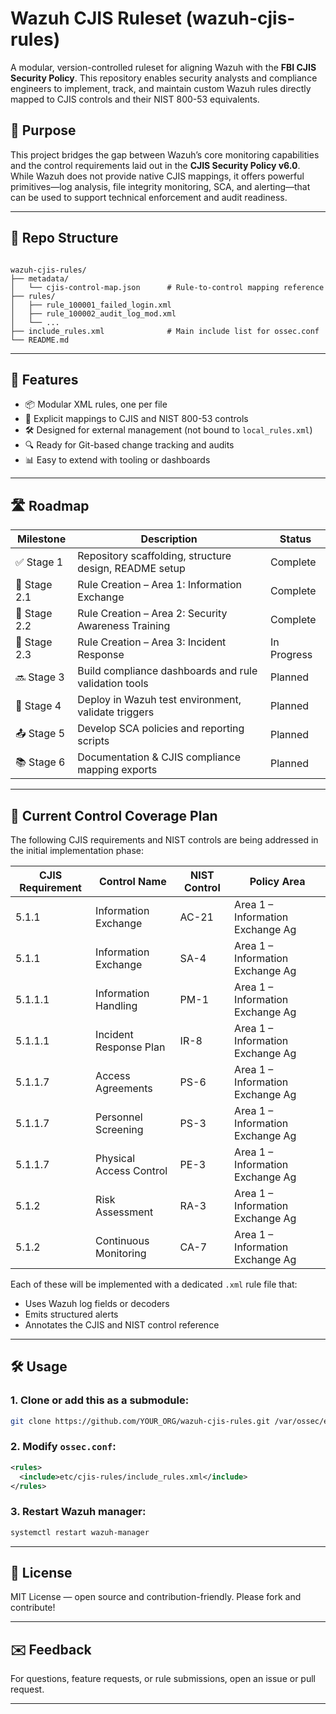 # Wazuh CJIS Ruleset (wazuh-cjis-rules)

A modular, version-controlled ruleset for aligning Wazuh with the **FBI CJIS Security Policy**. This repository enables security analysts and compliance engineers to implement, track, and maintain custom Wazuh rules directly mapped to CJIS controls and their NIST 800-53 equivalents.

## 🎯 Purpose

This project bridges the gap between Wazuh’s core monitoring capabilities and the control requirements laid out in the **CJIS Security Policy v6.0**. While Wazuh does not provide native CJIS mappings, it offers powerful primitives—log analysis, file integrity monitoring, SCA, and alerting—that can be used to support technical enforcement and audit readiness.

---

## 📂 Repo Structure

```

wazuh-cjis-rules/
├── metadata/
│   └── cjis-control-map.json      # Rule-to-control mapping reference
├── rules/
│   ├── rule_100001_failed_login.xml
│   ├── rule_100002_audit_log_mod.xml
│   └── ...
├── include_rules.xml              # Main include list for ossec.conf
└── README.md

```

---

## 🧩 Features

- 📦 Modular XML rules, one per file
- 🔐 Explicit mappings to CJIS and NIST 800-53 controls
- 🛠️ Designed for external management (not bound to `local_rules.xml`)
- 🔍 Ready for Git-based change tracking and audits
- 📊 Easy to extend with tooling or dashboards

---

## 🛣️ Roadmap

| Milestone | Description | Status |
|----------|-------------|--------|
| ✅ Stage 1 | Repository scaffolding, structure design, README setup | Complete |
| 🔧 Stage 2.1 | Rule Creation – Area 1: Information Exchange | Complete |
| 🔧 Stage 2.2 | Rule Creation – Area 2: Security Awareness Training | Complete |
| 🔧 Stage 2.3 | Rule Creation – Area 3: Incident Response | In Progress |
| 🔜 Stage 3 | Build compliance dashboards and rule validation tools | Planned |
| 🧪 Stage 4 | Deploy in Wazuh test environment, validate triggers | Planned |
| 📤 Stage 5 | Develop SCA policies and reporting scripts | Planned |
| 📚 Stage 6 | Documentation & CJIS compliance mapping exports | Planned |


---

## 📌 Current Control Coverage Plan

The following CJIS requirements and NIST controls are being addressed in the initial implementation phase:

| CJIS Requirement | Control Name                                         | NIST Control | Policy Area                         |
|------------------|------------------------------------------------------|--------------|--------------------------------------|
| 5.1.1            | Information Exchange                                 | AC-21        | Area 1 – Information Exchange Ag     |
| 5.1.1            | Information Exchange                                 | SA-4         | Area 1 – Information Exchange Ag     |
| 5.1.1.1          | Information Handling                                 | PM-1         | Area 1 – Information Exchange Ag     |
| 5.1.1.1          | Incident Response Plan                               | IR-8         | Area 1 – Information Exchange Ag     |
| 5.1.1.7          | Access Agreements                                    | PS-6         | Area 1 – Information Exchange Ag     |
| 5.1.1.7          | Personnel Screening                                  | PS-3         | Area 1 – Information Exchange Ag     |
| 5.1.1.7          | Physical Access Control                              | PE-3         | Area 1 – Information Exchange Ag     |
| 5.1.2            | Risk Assessment                                      | RA-3         | Area 1 – Information Exchange Ag     |
| 5.1.2            | Continuous Monitoring                                | CA-7         | Area 1 – Information Exchange Ag     |

Each of these will be implemented with a dedicated `.xml` rule file that:
- Uses Wazuh log fields or decoders
- Emits structured alerts
- Annotates the CJIS and NIST control reference

---

## 🛠 Usage

### 1. Clone or add this as a submodule:
```bash
git clone https://github.com/YOUR_ORG/wazuh-cjis-rules.git /var/ossec/etc/cjis-rules
```

### 2. Modify `ossec.conf`:

```xml
<rules>
  <include>etc/cjis-rules/include_rules.xml</include>
</rules>
```

### 3. Restart Wazuh manager:

```bash
systemctl restart wazuh-manager
```

---

## 📜 License

MIT License — open source and contribution-friendly. Please fork and contribute!

---

## ✉️ Feedback

For questions, feature requests, or rule submissions, open an issue or pull request.

---
